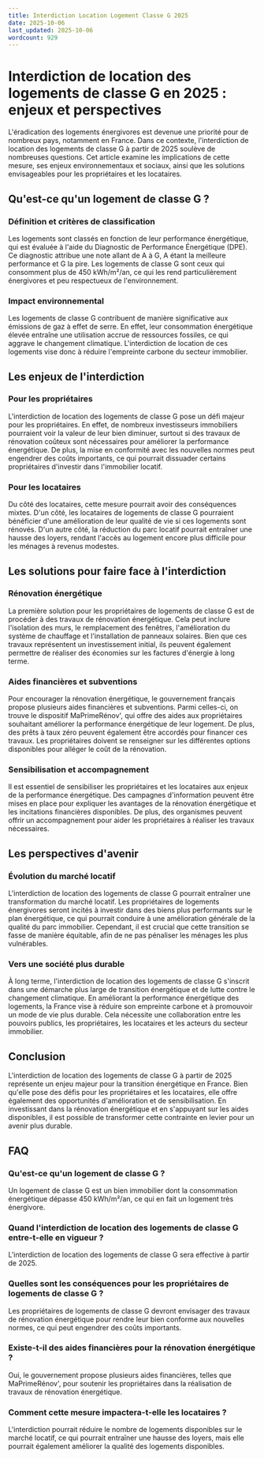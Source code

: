 ```yaml
---
title: Interdiction Location Logement Classe G 2025
date: 2025-10-06
last_updated: 2025-10-06
wordcount: 929
---
```


# Interdiction de location des logements de classe G en 2025 : enjeux et perspectives

L'éradication des logements énergivores est devenue une priorité pour de nombreux pays, notamment en France. Dans ce contexte, l'interdiction de location des logements de classe G à partir de 2025 soulève de nombreuses questions. Cet article examine les implications de cette mesure, ses enjeux environnementaux et sociaux, ainsi que les solutions envisageables pour les propriétaires et les locataires.

## Qu'est-ce qu'un logement de classe G ?

### Définition et critères de classification

Les logements sont classés en fonction de leur performance énergétique, qui est évaluée à l'aide du Diagnostic de Performance Énergétique (DPE). Ce diagnostic attribue une note allant de A à G, A étant la meilleure performance et G la pire. Les logements de classe G sont ceux qui consomment plus de 450 kWh/m²/an, ce qui les rend particulièrement énergivores et peu respectueux de l'environnement.

### Impact environnemental

Les logements de classe G contribuent de manière significative aux émissions de gaz à effet de serre. En effet, leur consommation énergétique élevée entraîne une utilisation accrue de ressources fossiles, ce qui aggrave le changement climatique. L'interdiction de location de ces logements vise donc à réduire l'empreinte carbone du secteur immobilier.

## Les enjeux de l'interdiction

### Pour les propriétaires

L'interdiction de location des logements de classe G pose un défi majeur pour les propriétaires. En effet, de nombreux investisseurs immobiliers pourraient voir la valeur de leur bien diminuer, surtout si des travaux de rénovation coûteux sont nécessaires pour améliorer la performance énergétique. De plus, la mise en conformité avec les nouvelles normes peut engendrer des coûts importants, ce qui pourrait dissuader certains propriétaires d'investir dans l'immobilier locatif.

### Pour les locataires

Du côté des locataires, cette mesure pourrait avoir des conséquences mixtes. D'un côté, les locataires de logements de classe G pourraient bénéficier d'une amélioration de leur qualité de vie si ces logements sont rénovés. D'un autre côté, la réduction du parc locatif pourrait entraîner une hausse des loyers, rendant l'accès au logement encore plus difficile pour les ménages à revenus modestes.

## Les solutions pour faire face à l'interdiction

### Rénovation énergétique

La première solution pour les propriétaires de logements de classe G est de procéder à des travaux de rénovation énergétique. Cela peut inclure l'isolation des murs, le remplacement des fenêtres, l'amélioration du système de chauffage et l'installation de panneaux solaires. Bien que ces travaux représentent un investissement initial, ils peuvent également permettre de réaliser des économies sur les factures d'énergie à long terme.

### Aides financières et subventions

Pour encourager la rénovation énergétique, le gouvernement français propose plusieurs aides financières et subventions. Parmi celles-ci, on trouve le dispositif MaPrimeRénov', qui offre des aides aux propriétaires souhaitant améliorer la performance énergétique de leur logement. De plus, des prêts à taux zéro peuvent également être accordés pour financer ces travaux. Les propriétaires doivent se renseigner sur les différentes options disponibles pour alléger le coût de la rénovation.

### Sensibilisation et accompagnement

Il est essentiel de sensibiliser les propriétaires et les locataires aux enjeux de la performance énergétique. Des campagnes d'information peuvent être mises en place pour expliquer les avantages de la rénovation énergétique et les incitations financières disponibles. De plus, des organismes peuvent offrir un accompagnement pour aider les propriétaires à réaliser les travaux nécessaires.

## Les perspectives d'avenir

### Évolution du marché locatif

L'interdiction de location des logements de classe G pourrait entraîner une transformation du marché locatif. Les propriétaires de logements énergivores seront incités à investir dans des biens plus performants sur le plan énergétique, ce qui pourrait conduire à une amélioration générale de la qualité du parc immobilier. Cependant, il est crucial que cette transition se fasse de manière équitable, afin de ne pas pénaliser les ménages les plus vulnérables.

### Vers une société plus durable

À long terme, l'interdiction de location des logements de classe G s'inscrit dans une démarche plus large de transition énergétique et de lutte contre le changement climatique. En améliorant la performance énergétique des logements, la France vise à réduire son empreinte carbone et à promouvoir un mode de vie plus durable. Cela nécessite une collaboration entre les pouvoirs publics, les propriétaires, les locataires et les acteurs du secteur immobilier.

## Conclusion

L'interdiction de location des logements de classe G à partir de 2025 représente un enjeu majeur pour la transition énergétique en France. Bien qu'elle pose des défis pour les propriétaires et les locataires, elle offre également des opportunités d'amélioration et de sensibilisation. En investissant dans la rénovation énergétique et en s'appuyant sur les aides disponibles, il est possible de transformer cette contrainte en levier pour un avenir plus durable.

## FAQ

### Qu'est-ce qu'un logement de classe G ?

Un logement de classe G est un bien immobilier dont la consommation énergétique dépasse 450 kWh/m²/an, ce qui en fait un logement très énergivore.

### Quand l'interdiction de location des logements de classe G entre-t-elle en vigueur ?

L'interdiction de location des logements de classe G sera effective à partir de 2025.

### Quelles sont les conséquences pour les propriétaires de logements de classe G ?

Les propriétaires de logements de classe G devront envisager des travaux de rénovation énergétique pour rendre leur bien conforme aux nouvelles normes, ce qui peut engendrer des coûts importants.

### Existe-t-il des aides financières pour la rénovation énergétique ?

Oui, le gouvernement propose plusieurs aides financières, telles que MaPrimeRénov', pour soutenir les propriétaires dans la réalisation de travaux de rénovation énergétique.

### Comment cette mesure impactera-t-elle les locataires ?

L'interdiction pourrait réduire le nombre de logements disponibles sur le marché locatif, ce qui pourrait entraîner une hausse des loyers, mais elle pourrait également améliorer la qualité des logements disponibles.